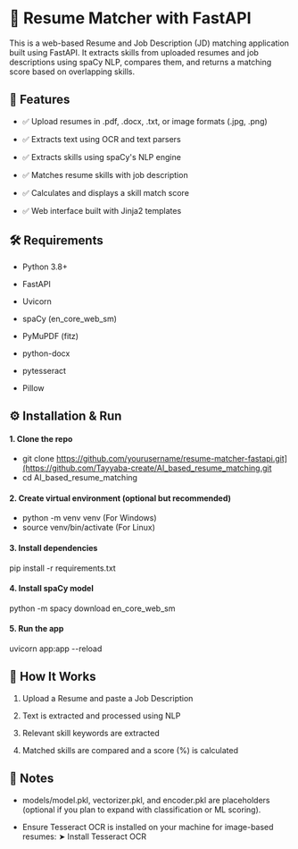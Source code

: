 # 🧠 Resume Matcher with FastAPI
This is a web-based Resume and Job Description (JD) matching application built using FastAPI. It extracts skills from uploaded resumes and job descriptions using spaCy NLP, compares them, and returns a matching score based on overlapping skills.

## 🚀 Features
- ✅ Upload resumes in .pdf, .docx, .txt, or image formats (.jpg, .png)

- ✅ Extracts text using OCR and text parsers

- ✅ Extracts skills using spaCy's NLP engine

- ✅ Matches resume skills with job description

- ✅ Calculates and displays a skill match score

- ✅ Web interface built with Jinja2 templates


## 🛠 Requirements
- Python 3.8+

- FastAPI

- Uvicorn

- spaCy (en_core_web_sm)

- PyMuPDF (fitz)

- python-docx

- pytesseract

- Pillow


## ⚙️ Installation & Run
#### 1. Clone the repo
- git clone https://github.com/yourusername/resume-matcher-fastapi.git](https://github.com/Tayyaba-create/AI_based_resume_matching.git
- cd AI_based_resume_matching
  
#### 2. Create virtual environment (optional but recommended)
- python -m venv venv (For Windows)
- source venv/bin/activate (For Linux)

#### 3. Install dependencies
pip install -r requirements.txt

#### 4. Install spaCy model
python -m spacy download en_core_web_sm

#### 5. Run the app
uvicorn app:app --reload

## 🧪 How It Works
1.  Upload a Resume and paste a Job Description
2. Text is extracted and processed using NLP

3. Relevant skill keywords are extracted

4. Matched skills are compared and a score (%) is calculated

## 📌 Notes
- models/model.pkl, vectorizer.pkl, and encoder.pkl are placeholders (optional if you plan to expand with classification or ML scoring).

- Ensure Tesseract OCR is installed on your machine for image-based resumes:
➤ Install Tesseract OCR






